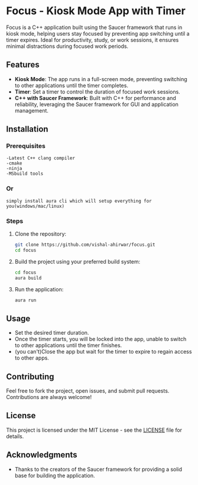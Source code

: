 # Focus - Kiosk Mode App with Timer

Focus is a C++ application built using the Saucer framework that runs in kiosk mode, helping users stay focused by preventing app switching until a timer expires. Ideal for productivity, study, or work sessions, it ensures minimal distractions during focused work periods.

## Features
- **Kiosk Mode**: The app runs in a full-screen mode, preventing switching to other applications until the timer completes.
- **Timer**: Set a timer to control the duration of focused work sessions.
- **C++ with Saucer Framework**: Built with C++ for performance and reliability, leveraging the Saucer framework for GUI and application management.

## Installation

### Prerequisites
```
-Latest C++ clang compiler
-cmake
-ninja
-MSbuild tools
```
### Or
```
simply install aura cli which will setup everything for you(windows/mac/linux)
```
### Steps
1. Clone the repository:
   ```bash
   git clone https://github.com/vishal-ahirwar/focus.git
   cd focus
   ```
2. Build the project using your preferred build system:
   ```bash
   cd focus
   aura build
   ```

3. Run the application:
   ```bash
   aura run
   ```

## Usage
- Set the desired timer duration.
- Once the timer starts, you will be locked into the app, unable to switch to other applications until the timer finishes.
- (you can't)Close the app but wait for the timer to expire to regain access to other apps.

## Contributing
Feel free to fork the project, open issues, and submit pull requests. Contributions are always welcome!

## License
This project is licensed under the MIT License - see the [LICENSE](LICENSE) file for details.

## Acknowledgments
- Thanks to the creators of the Saucer framework for providing a solid base for building the application.
```
